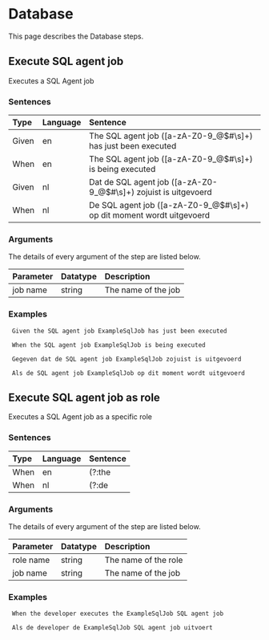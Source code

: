 # Database
This page describes the Database steps.

## Execute SQL agent job
Executes a SQL Agent job


### Sentences
| Type          | Language         | Sentence      |
|:---           |:---              |:---           |
| Given | en | The SQL agent job ([a-zA-Z0-9_@$#\s]+) has just been executed |
| When | en | The SQL agent job ([a-zA-Z0-9_@$#\s]+) is being executed |
| Given | nl | Dat de SQL agent job ([a-zA-Z0-9_@$#\s]+) zojuist is uitgevoerd |
| When | nl | De SQL agent job ([a-zA-Z0-9_@$#\s]+) op dit moment wordt uitgevoerd |


### Arguments
The details of every argument of the step are listed below.

| Parameter    | Datatype          | Description          |
|:---          |:---               |:---                  |
|job name | string | The name of the job |

### Examples


```gherkin
 Given the SQL agent job ExampleSqlJob has just been executed
```


```gherkin
 When the SQL agent job ExampleSqlJob is being executed
```


```gherkin
 Gegeven dat de SQL agent job ExampleSqlJob zojuist is uitgevoerd
```


```gherkin
 Als de SQL agent job ExampleSqlJob op dit moment wordt uitgevoerd
```

## Execute SQL agent job as role
Executes a SQL Agent job as a specific role


### Sentences
| Type          | Language         | Sentence      |
|:---           |:---              |:---           |
| When | en | (?:the|a|an) ([a-zA-Z\s]+) executes the ([a-zA-Z0-9_@$#.]+) SQL agent job |
| When | nl | (?:de|het|een) ([a-zA-Z\s]+) de ([a-zA-Z0-9_@$#.]+) SQL agent job uitvoert |


### Arguments
The details of every argument of the step are listed below.

| Parameter    | Datatype          | Description          |
|:---          |:---               |:---                  |
|role name | string | The name of the role |
|job name | string | The name of the job |

### Examples


```gherkin
 When the developer executes the ExampleSqlJob SQL agent job
```


```gherkin
 Als de developer de ExampleSqlJob SQL agent job uitvoert
```


